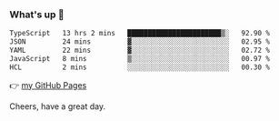 ### What's up 👋

<!--START_SECTION:waka-->

```txt
TypeScript   13 hrs 2 mins   ███████████████████████▒░   92.90 %
JSON         24 mins         ▓░░░░░░░░░░░░░░░░░░░░░░░░   02.95 %
YAML         22 mins         ▓░░░░░░░░░░░░░░░░░░░░░░░░   02.72 %
JavaScript   8 mins          ▒░░░░░░░░░░░░░░░░░░░░░░░░   00.97 %
HCL          2 mins          ░░░░░░░░░░░░░░░░░░░░░░░░░   00.30 %
```

<!--END_SECTION:waka-->

👉 [my GitHub Pages](https://ykzhukian.github.io)

Cheers, have a great day.


